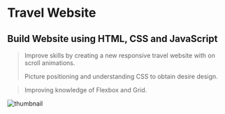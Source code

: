 # Travel Website
## Build Website using HTML, CSS and JavaScript
> Improve skills by creating a new responsive travel website with on scroll animations.
> 
> Picture positioning and understanding CSS to obtain desire design.

> Improving knowledge of Flexbox and Grid.

![thumbnail](https://user-images.githubusercontent.com/22985604/168195357-5b8bf026-8cc7-4d13-92ad-97f22a03e1e9.jpg)
